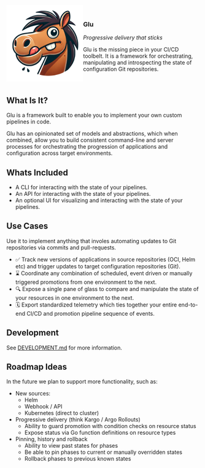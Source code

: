 <div>
  <img align="left" src="./.github/images/stu.png" alt="Stu - The Glu mascot" width="200" />
  <br>
  <h3>Glu</h3>
  <p>
    <em>
      Progressive delivery that sticks
    </em>
  </p>
  <p>
    Glu is the missing piece in your CI/CD toolbelt.
    It is a framework for orchestrating, manipulating and introspecting the state of configuration Git repositories.
  </p>
  <br>
</div>

## What Is It?

Glu is a framework built to enable you to implement your own custom pipelines in code.

Glu has an opinionated set of models and abstractions, which when combined, allow you to build consistent command-line and server processes for orchestrating the progression of applications and configuration across target environments.

## Whats Included

- A CLI for interacting with the state of your pipelines.
- An API for interacting with the state of your pipelines.
- An optional UI for visualizing and interacting with the state of your pipelines.

## Use Cases

Use it to implement anything that involes automating updates to Git repositories via commits and pull-requests.

- ✅ Track new versions of applications in source repositories (OCI, Helm etc) and trigger updates to target configuration repositories (Git).
- ⌛️ Coordinate any combination of scheduled, event driven or manually triggered promotions from one environment to the next.
- 🔍 Expose a single pane of glass to compare and manipulate the state of your resources in one environment to the next.
- 🗓️ Export standardized telemetry which ties together your entire end-to-end CI/CD and promotion pipeline sequence of events.

## Development

See [DEVELOPMENT.md](./DEVELOPMENT.md) for more information.

## Roadmap Ideas

In the future we plan to support more functionality, such as:

- New sources:
  - Helm
  - Webhook / API
  - Kubernetes (direct to cluster)
- Progressive delivery (think Kargo / Argo Rollouts)
  - Ability to guard promotion with condition checks on resource status
  - Expose status via Go function definitions on resource types
- Pinning, history and rollback
  - Ability to view past states for phases
  - Be able to pin phases to current or manually overridden states
  - Rollback phases to previous known states
